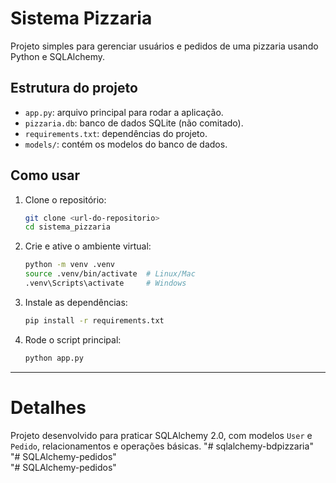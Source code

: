 # Sistema Pizzaria

Projeto simples para gerenciar usuários e pedidos de uma pizzaria usando Python e SQLAlchemy.

## Estrutura do projeto

- `app.py`: arquivo principal para rodar a aplicação.
- `pizzaria.db`: banco de dados SQLite (não comitado).
- `requirements.txt`: dependências do projeto.
- `models/`: contém os modelos do banco de dados.

## Como usar

1. Clone o repositório:
   ```bash
   git clone <url-do-repositorio>
   cd sistema_pizzaria
   ```

2. Crie e ative o ambiente virtual:
   ```bash
   python -m venv .venv
   source .venv/bin/activate  # Linux/Mac
   .venv\Scripts\activate     # Windows
   ```

3. Instale as dependências:
   ```bash
   pip install -r requirements.txt
   ```

4. Rode o script principal:
   ```bash
   python app.py
   ```

---

# Detalhes

Projeto desenvolvido para praticar SQLAlchemy 2.0, com modelos `User` e `Pedido`, relacionamentos e operações básicas.
"# sqlalchemy-bdpizzaria"  
"# SQLAlchemy-pedidos"  
"# SQLAlchemy-pedidos"  
